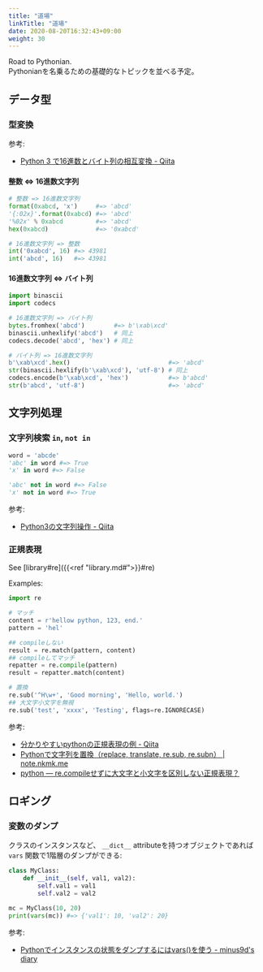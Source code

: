 ```yaml
---
title: "道場"
linkTitle: "道場"
date: 2020-08-20T16:32:43+09:00
weight: 30
---
```


Road to Pythonian.  
Pythonianを名乗るための基礎的なトピックを並べる予定。

## データ型
### 型変換

参考:

- [Python 3 で16進数とバイト列の相互変換 - Qiita](https://qiita.com/masakielastic/items/21ba9f68ef6c4fd7692d)

#### 整数 <=> 16進数文字列

```Python
# 整数 => 16進数文字列
format(0xabcd, 'x')     #=> 'abcd'
'{:02x}'.format(0xabcd) #=> 'abcd'
'%02x' % 0xabcd         #=> 'abcd'
hex(0xabcd)             #=> '0xabcd'

# 16進数文字列 => 整数
int('0xabcd', 16) #=> 43981
int('abcd', 16)   #=> 43981
```

#### 16進数文字列 <=> バイト列

```Python
import binascii
import codecs

# 16進数文字列 => バイト列
bytes.fromhex('abcd')        #=> b'\xab\xcd'
binascii.unhexlify('abcd')   # 同上
codecs.decode('abcd', 'hex') # 同上

# バイト列 => 16進数文字列
b'\xab\xcd'.hex()                           #=> 'abcd'
str(binascii.hexlify(b'\xab\xcd'), 'utf-8') # 同上
codecs.encode(b'\xab\xcd', 'hex')           #=> b'abcd'
str(b'abcd', 'utf-8')                       #=> 'abcd'
```

## 文字列処理
### 文字列検索 `in`, `not in`

```python
word = 'abcde'
'abc' in word #=> True
'x' in word #=> False

'abc' not in word #=> False
'x' not in word #=> True
```

参考:

- [Python3の文字列操作 \- Qiita](https://qiita.com/Kenta-Han/items/e64035e9c3e4ef08e394)

### 正規表現

See [library#re]({{<ref "library.md#">}}#re)

Examples:

```python
import re

# マッチ
content = r'hellow python, 123, end.' 
pattern = 'hel'

## compileしない
result = re.match(pattern, content)
## compileしてマッチ
repatter = re.compile(pattern)
result = repatter.match(content)

# 置換
re.sub('^H\w+', 'Good morning', 'Hello, world.')
## 大文字小文字を無視
re.sub('test', 'xxxx', 'Testing', flags=re.IGNORECASE)
```

参考:

- [分かりやすいpythonの正規表現の例 - Qiita](https://qiita.com/luohao0404/items/7135b2b96f9b0b196bf3)
- [Pythonで文字列を置換（replace, translate, re.sub, re.subn） | note.nkmk.me](https://note.nkmk.me/python-str-replace-translate-re-sub/)
- [python — re.compileせずに大文字と小文字を区別しない正規表現？](https://www.it-swarm.dev/ja/python/recompile%E3%81%9B%E3%81%9A%E3%81%AB%E5%A4%A7%E6%96%87%E5%AD%97%E3%81%A8%E5%B0%8F%E6%96%87%E5%AD%97%E3%82%92%E5%8C%BA%E5%88%A5%E3%81%97%E3%81%AA%E3%81%84%E6%AD%A3%E8%A6%8F%E8%A1%A8%E7%8F%BE%EF%BC%9F/958186732/)

## ロギング
### 変数のダンプ

クラスのインスタンスなど、 `__dict__` attributeを持つオブジェクトであれば `vars` 関数で1階層のダンプができる:

```Python
class MyClass:
    def __init__(self, val1, val2):
        self.val1 = val1
        self.val2 = val2

mc = MyClass(10, 20)
print(vars(mc)) #=> {'val1': 10, 'val2': 20}
```

参考:

- [Pythonでインスタンスの状態をダンプするにはvars()を使う - minus9d's diary](https://minus9d.hatenablog.com/entry/2015/08/02/204226)
